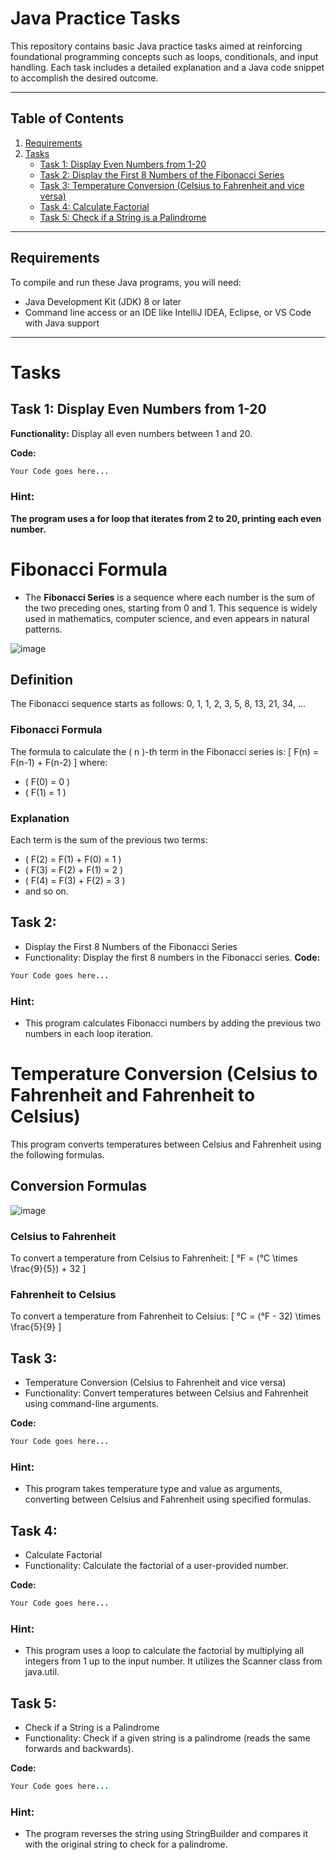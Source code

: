 # Java Practice Tasks

This repository contains  basic Java practice tasks aimed at reinforcing foundational programming concepts such as loops, conditionals, and input handling. Each task includes a detailed explanation and a Java code snippet to accomplish the desired outcome.

---

## Table of Contents

1. [Requirements](#requirements)
2. [Tasks](#tasks)
    - [Task 1: Display Even Numbers from 1-20](#task-1-display-even-numbers-from-1-20)
    - [Task 2: Display the First 8 Numbers of the Fibonacci Series](#task-2-display-the-first-8-numbers-of-the-fibonacci-series)
    - [Task 3: Temperature Conversion (Celsius to Fahrenheit and vice versa)](#task-3-temperature-conversion-celsius-to-fahrenheit-and-vice-versa)
    - [Task 4: Calculate Factorial](#task-4-calculate-factorial)
    - [Task 5: Check if a String is a Palindrome](#task-5-check-if-a-string-is-a-palindrome)


---

## Requirements

To compile and run these Java programs, you will need:

- Java Development Kit (JDK) 8 or later
- Command line access or an IDE like IntelliJ IDEA, Eclipse, or VS Code with Java support

---

# Tasks

## Task 1: Display Even Numbers from 1-20

**Functionality:** Display all even numbers between 1 and 20.

**Code:**
```java
Your Code goes here...
```
### Hint: 
**The program uses a for loop that iterates from 2 to 20, printing each even number.**

# Fibonacci Formula
- The **Fibonacci Series** is a sequence where each number is the sum of the two preceding ones, starting from 0 and 1. This sequence is widely used in mathematics, computer science, and even appears in natural patterns.
  
![image](https://github.com/user-attachments/assets/b22e0d45-dc29-4d44-aa78-8bcdb7ff3654)

## Definition

The Fibonacci sequence starts as follows:
0, 1, 1, 2, 3, 5, 8, 13, 21, 34, ...

### Fibonacci Formula
The formula to calculate the \( n \)-th term in the Fibonacci series is:
\[
F(n) = F(n-1) + F(n-2)
\]
where:
- \( F(0) = 0 \)
- \( F(1) = 1 \)

### Explanation
Each term is the sum of the previous two terms:
- \( F(2) = F(1) + F(0) = 1 \)
- \( F(3) = F(2) + F(1) = 2 \)
- \( F(4) = F(3) + F(2) = 3 \)
- and so on.


## Task 2:
- Display the First 8 Numbers of the Fibonacci Series
- Functionality: Display the first 8 numbers in the Fibonacci series.
**Code:**
```java
Your Code goes here...
```

### Hint: 
- This program calculates Fibonacci numbers by adding the previous two numbers in each loop iteration.

# Temperature Conversion (Celsius to Fahrenheit and Fahrenheit to Celsius)

This program converts temperatures between Celsius and Fahrenheit using the following formulas.

## Conversion Formulas
![image](https://github.com/user-attachments/assets/5ad263eb-30aa-4828-b1ae-696004e7aa12)

### Celsius to Fahrenheit
To convert a temperature from Celsius to Fahrenheit:
\[
°F = (°C \times \frac{9}{5}) + 32
\]

### Fahrenheit to Celsius
To convert a temperature from Fahrenheit to Celsius:
\[
°C = (°F - 32) \times \frac{5}{9}
\]

## Task 3:
- Temperature Conversion (Celsius to Fahrenheit and vice versa)
- Functionality: Convert temperatures between Celsius and Fahrenheit using command-line arguments.

**Code:**
```java
Your Code goes here...
```
### Hint: 
- This program takes temperature type and value as arguments, converting between Celsius and Fahrenheit using specified formulas.

## Task 4: 
- Calculate Factorial
- Functionality: Calculate the factorial of a user-provided number.

**Code:**
```java
Your Code goes here...
```
### Hint: 
- This program uses a loop to calculate the factorial by multiplying all integers from 1 up to the input number. It utilizes the Scanner class from java.util.

## Task 5: 
- Check if a String is a Palindrome
- Functionality: Check if a given string is a palindrome (reads the same forwards and backwards).

**Code:**
```java
Your Code goes here...
```
### Hint: 
- The program reverses the string using StringBuilder and compares it with the original string to check for a palindrome.

